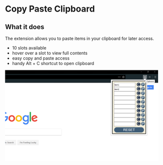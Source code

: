 # Copy Paste Clipboard

## What it does ##

The extension allows you to paste items in your clipboard for later access.

* 10 slots available 
* hover over a slot to view full contents
* easy copy and paste access
* handy Alt + C shortcut to open clipboard


![Copy Paste Clipboard screenshot](https://github.com/karolien/clipboard-extension/blob/master/screenshot.png)
